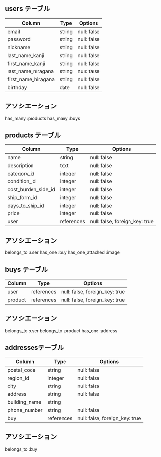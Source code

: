 ## users テーブル
| Column              | Type   | Options     |
| --------------------| ------ | ----------  |
| email               | string | null: false |
| password            | string | null: false |
| nickname            | string | null: false |
| last_name_kanji     | string | null: false |
| first_name_kanji    | string | null: false |
| last_name_hiragana  | string | null: false |
| first_name_hiragana | string | null: false |
| birthday            | date   | null: false |
## アソシエーション
has_many :products
has_many :buys



## products テーブル
| Column              | Type       | Options                          |
| ------------------- | -----------| ---------------------------------|
| name                | string     | null: false                      |
| description         | text       | null: false                      |
| category_id         | integer    | null: false                      |
| condition_id        | integer    | null: false                      |
| cost_burden_side_id | integer    | null: false                      |
| ship_form_id        | integer    | null: false                      |
| days_to_ship_id     | integer    | null: false                      |
| price               | integer    | null: false                      |
| user                | references | null: false, foreign_key: true   |

## アソシエーション
belongs_to :user
has_one :buy
has_one_attached :image



## buys テーブル
| Column         | Type       | Options                         |
| ---------      | ---------- | ------------------------------- |
| user           | references | null: false, foreign_key: true  |
| product        | references | null: false, foreign_key: true  |

## アソシエーション
belongs_to :user
belongs_to :product
has_one :address


## addressesテーブル
| Column         | Type       | Options                         |
| ---------------| -----------| --------------------------------|
| postal_code    | string     | null: false                     |
| region_id      | integer    | null: false                     |
| city           | string     | null: false                     |
| address        | string     | null: false                     |
| building_name  | string     |                                 |
| phone_number   | string     | null: false                     |
| buy            | references | null: false, foreign_key: true  |

## アソシエーション
belongs_to :buy



